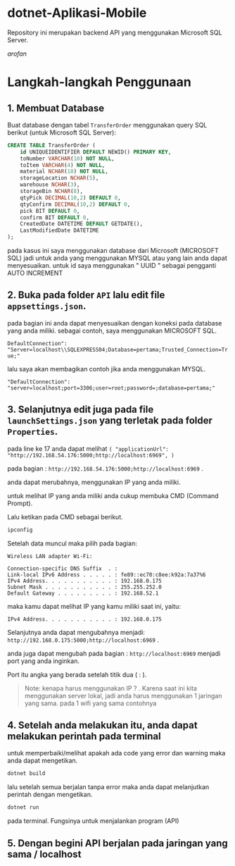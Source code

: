 # dotnet-Aplikasi-Mobile

Repository ini merupakan backend API yang menggunakan Microsoft SQL Server.

_arofan_

# Langkah-langkah Penggunaan

## 1. Membuat Database

Buat database dengan tabel `TransferOrder` menggunakan query SQL berikut (untuk Microsoft SQL Server):

```sql
CREATE TABLE TransferOrder (
    id UNIQUEIDENTIFIER DEFAULT NEWID() PRIMARY KEY,
    toNumber VARCHAR(10) NOT NULL,
    toItem VARCHAR(4) NOT NULL,
    material NCHAR(18) NOT NULL,
    storageLocation NCHAR(5),
    warehouse NCHAR(3),
    storageBin NCHAR(8),
    qtyPick DECIMAL(10,2) DEFAULT 0,
    qtyConfirm DECIMAL(10,2) DEFAULT 0,
    pick BIT DEFAULT 0,
    confirm BIT DEFAULT 0,
    CreatedDate DATETIME DEFAULT GETDATE(),
    LastModifiedDate DATETIME
);
```

pada kasus ini saya menggunakan database dari Microsoft (MICROSOFT SQL) jadi untuk anda yang menggunakan MYSQL atau yang lain anda dapat menyesuaikan.
untuk id saya menggunakan " UUID " sebagai pengganti AUTO INCREMENT 


## 2. Buka pada folder ` API ` lalu edit file ` appsettings.json `.
   
   pada bagian ini anda dapat menyesuaikan dengan koneksi pada database yang anda miliki.
   sebagai contoh, saya menggunakan MICROSOFT SQL.
   
   `DefaultConnection": "Server=localhost\\SQLEXPRESS04;Database=pertama;Trusted_Connection=True;" `

   lalu saya akan membagikan contoh jika anda menggunakan MYSQL.
   
   ```"DefaultConnection": "server=localhost;port=3306;user=root;password=;database=pertama;"```


## 3. Selanjutnya edit juga pada file ` launchSettings.json ` yang terletak pada folder ` Properties `.
   
   pada line ke 17 anda dapat melihat `` ( "applicationUrl": "http://192.168.54.176:5000;http://localhost:6969", ) ``

   pada bagian : `http://192.168.54.176:5000;http://localhost:6969` .

   anda dapat merubahnya, menggunakan IP yang anda miliki.

   untuk melihat IP yang anda miliki anda cukup membuka CMD (Command Prompt).
   
   Lalu ketikan pada CMD sebagai berikut. 
   ```sh
ipconfig 
   ```
   
   Setelah data muncul maka pilih pada bagian:
   ```
   Wireless LAN adapter Wi-Fi:

   Connection-specific DNS Suffix  . :
   Link-local IPv6 Address . . . . . : fe89::ec70:c8ee:k92a:7a37%6
   IPv4 Address. . . . . . . . . . . : 192.168.0.175
   Subnet Mask . . . . . . . . . . . : 255.255.252.0
   Default Gateway . . . . . . . . . : 192.168.52.1
```

   maka kamu dapat melihat IP yang kamu miliki saat ini, yaitu:
   
   ``IPv4 Address. . . . . . . . . . . : 192.168.0.175``

   Selanjutnya anda dapat mengubahnya menjadi:
   ``` http://192.168.0.175:5000;http://localhost:6969 ``` .

   anda juga dapat mengubah pada bagian :
   ` http://localhost:6969 `
   menjadi port yang anda inginkan.
   
   Port itu angka yang berada setelah titik dua ( : ).

  > Note: kenapa harus menggunakan IP ? . Karena saat ini kita menggunakan server lokal, jadi anda harus menggunakan 1 jaringan yang sama. pada 1 wifi yang sama contohnya 

## 4. Setelah anda melakukan itu, anda dapat melakukan perintah pada terminal
untuk memperbaiki/melihat apakah ada code yang error dan warning maka anda dapat mengetikan.
   ```sh 
   dotnet build
   ``` 
   
   lalu setelah semua berjalan tanpa error maka anda dapat melanjutkan perintah dengan mengetikan.
   
   ```sh 
   dotnet run
```
pada terminal. Fungsinya untuk menjalankan program (API)

## 5. Dengan begini API berjalan pada jaringan yang sama / localhost
